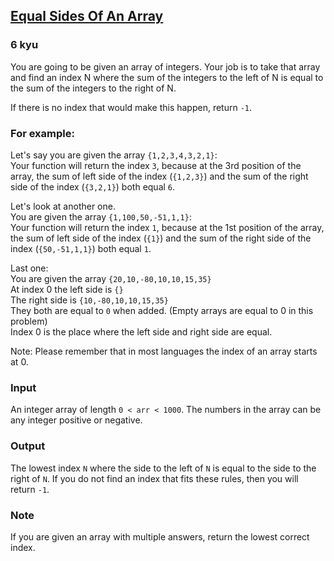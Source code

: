 <h2><a href=https://www.codewars.com/kata/5679aa472b8f57fb8c000047/train/javascript/675cba7d87f65a2a7626d8cb target="_blank">Equal Sides Of An Array</a></h2><h3>6 kyu</h3><p>You are going to be given an array of integers. Your job is to take that array and find an index N where the sum of the integers to the left of N is equal to the sum of the integers to the right of N.</p><p>If there is no index that would make this happen, return <code>-1</code>.</p><h3 id="for-example">For example:</h3><p>Let's say you are given the array <code>{1,2,3,4,3,2,1}</code>:<br>Your function will return the index <code>3</code>, because at the 3rd position of the array, the sum of left side of the index (<code>{1,2,3}</code>) and the sum of the right side of the index (<code>{3,2,1}</code>) both equal <code>6</code>.</p><p>Let's look at another one.<br>You are given the array <code>{1,100,50,-51,1,1}</code>:<br>Your function will return the index <code>1</code>, because at the 1st position of the array, the sum of left side of the index (<code>{1}</code>) and the sum of the right side of the index (<code>{50,-51,1,1}</code>) both equal <code>1</code>.</p><p>Last one:<br>You are given the array <code>{20,10,-80,10,10,15,35}</code><br>At index 0 the left side is <code>{}</code><br>The right side is <code>{10,-80,10,10,15,35}</code><br>They both are equal to <code>0</code> when added. (Empty arrays are equal to 0 in this problem)<br>Index 0 is the place where the left side and right side are equal.  </p><p>Note: Please remember that in most languages the index of an array starts at 0.</p><h3 id="input">Input</h3><p>An integer array of length <code>0 &lt; arr &lt; 1000</code>. The numbers in the array can be any integer positive or negative.</p><h3 id="output">Output</h3><p>The lowest index <code>N</code> where the side to the left of <code>N</code> is equal to the side to the right of <code>N</code>. If you do not find an index that fits these rules, then you will return <code>-1</code>.</p><h3 id="note">Note</h3><p>If you are given an array with multiple answers, return the lowest correct index.  </p>